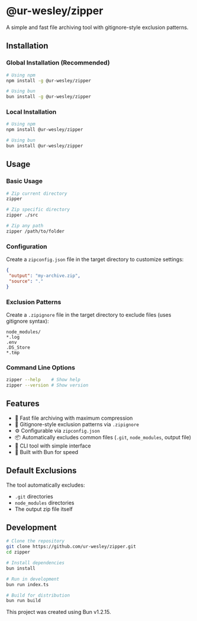 # @ur-wesley/zipper

A simple and fast file archiving tool with gitignore-style exclusion patterns.

## Installation

### Global Installation (Recommended)

```bash
# Using npm
npm install -g @ur-wesley/zipper

# Using bun
bun install -g @ur-wesley/zipper
```

### Local Installation

```bash
# Using npm
npm install @ur-wesley/zipper

# Using bun
bun install @ur-wesley/zipper
```

## Usage

### Basic Usage

```bash
# Zip current directory
zipper

# Zip specific directory
zipper ./src

# Zip any path
zipper /path/to/folder
```

### Configuration

Create a `zipconfig.json` file in the target directory to customize settings:

```json
{
 "output": "my-archive.zip",
 "source": "."
}
```

### Exclusion Patterns

Create a `.zipignore` file in the target directory to exclude files (uses gitignore syntax):

```
node_modules/
*.log
.env
.DS_Store
*.tmp
```

### Command Line Options

```bash
zipper --help    # Show help
zipper --version # Show version
```

## Features

- 🚀 Fast file archiving with maximum compression
- 🎯 Gitignore-style exclusion patterns via `.zipignore`
- ⚙️ Configurable via `zipconfig.json`
- 📦 Automatically excludes common files (`.git`, `node_modules`, output file)
- 🔧 CLI tool with simple interface
- 💨 Built with Bun for speed

## Default Exclusions

The tool automatically excludes:

- `.git` directories
- `node_modules` directories
- The output zip file itself

## Development

```bash
# Clone the repository
git clone https://github.com/ur-wesley/zipper.git
cd zipper

# Install dependencies
bun install

# Run in development
bun run index.ts

# Build for distribution
bun run build
```

This project was created using Bun v1.2.15.
